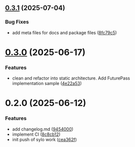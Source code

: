 ## [0.3.1](https://github.com/futureversecom/sdk-unity-sylo/compare/v0.3.0...v0.3.1) (2025-07-04)


### Bug Fixes

* add meta files for docs and package files ([8fc79c5](https://github.com/futureversecom/sdk-unity-sylo/commit/8fc79c546e7c04aed2f7fa1af459b0e10ebef8a7))



# [0.3.0](https://github.com/futureversecom/sdk-unity-sylo/compare/v0.2.0...v0.3.0) (2025-06-17)


### Features

* clean and refactor into static architecture. Add FuturePass implementation sample ([4e22a53](https://github.com/futureversecom/sdk-unity-sylo/commit/4e22a53a05dc8f9a2ddbcd5263d3d6268d2fb553))



# 0.2.0 (2025-06-12)


### Features

* add changelog.md ([9454000](https://github.com/futureversecom/sdk-unity-sylo/commit/9454000f0dcf77666b977e6cf74ee656ffc94ff7))
* implement CI ([8c8cb12](https://github.com/futureversecom/sdk-unity-sylo/commit/8c8cb1260815064962647ba5cf22d5f559cd8d6a))
* init push of sylo work ([cea362f](https://github.com/futureversecom/sdk-unity-sylo/commit/cea362f80fced2d4ddb252ac5ca7d5f4154de3bf))




